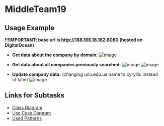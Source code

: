 # MiddleTeam19

## Usage Example

**!!!IMPORTANT: base url is http://188.166.18.162:8080 (hosted on DigitalOcean)**

+ **Get data about the company by domain:**
![image](https://user-images.githubusercontent.com/92577137/205344254-890b833c-7ec8-4717-817b-69e8064c0890.png)

+ **Get data about all companies previously searched:**
![image](https://user-images.githubusercontent.com/92577137/205344980-b54b1bdf-9064-4320-8adf-e3f7ddcc3f7a.png)
![image](https://user-images.githubusercontent.com/92577137/205345019-d7c437e7-458c-4daa-9749-9b84ec7d5947.png)

+ **Update company data:** (changing ucu.edu.ua name to cyryllic instead of latin)
![image](https://user-images.githubusercontent.com/92577137/205346218-34072805-081f-4d1b-830b-0de3eef59833.png)

## Links for Subtasks

+ [Class Diagram](https://drive.google.com/file/d/1IuPt5itoHP3GTfmiuB4AJ8OupfbmdbeX/view?usp=sharing)
+ [Use Case Diagram](https://drive.google.com/file/d/1ZkxCcODJYE7SzhGCB4XPMrvZSjLfGcpW/view?usp=sharing)
+ [Used Patterns](https://docs.google.com/document/d/1s-ZtAd80DZ1-bv9lutr_OZ3OmvEW-ReIc1p8C0yXN10/edit?usp=sharing)
